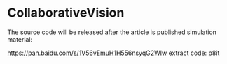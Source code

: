 # CollaborativeVision
The source code will be released after the article is published
simulation material:

https://pan.baidu.com/s/1V56vEmuH1H556nsyqG2WIw
extract code: p8it
